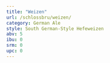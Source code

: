 ```yaml
---
title: "Weizen"
url: /schlossbru/weizen/
category: German Ale
style: South German-Style Hefeweizen
abv: 5
ibu: 0
srm: 0
upc: 0
---
```



